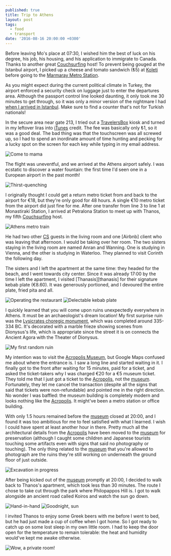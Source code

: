 ```yaml
---
published: true
title: Trip to Athens
layout: post
tags:
  - food
  - transport
date: '2016-08-16 20:00:00 +0300'
---
```

Before leaving Mo's place at 07:30, I wished him the best of luck on his degree, his job, his housing, and his application to immigrate to Canada. Thanks to another great [Couchsurfing][cs] host! To prevent being gouged at the Istanbul airport, I picked up a cheese and tomato sandwich (₺5) at [Koleti](https://foursquare.com/v/koleti/4eb22694722ead5ebf1d4bfe) before going to the [Marmaray Metro Station](/transportation-options-in-istanbul).

<!--more-->

As you might expect during the current political climate in Turkey, the airport enforced a security check on luggage just to enter the departures area. Although the passport control line looked daunting, it only took me 30 minutes to get through, so it was only a minor version of the nightmare I had [when I arrived in Istanbul](/trip-to-istanbul). Make sure to find a counter that's not for Turkish nationals!

In the secure area near gate 213, I tried out a [TravelersBox][travelersbox] kiosk and turned in my leftover liras into [iTunes][itunes] credit. The fee was basically only ₺1, so it was a good deal. The bad thing was that the touchscreen was all screwed up, so I had to spend an inordinate amount of time hunting and pecking for a lucky spot on the screen for each key while typing in my email address.

![Come to mama]({{site.baseurl}}/images/2016/08/16/trip-to-athens/travelersbox.jpeg)

The flight was uneventful, and we arrived at the Athens airport safely. I was ecstatic to discover a water fountain: the first time I'd seen one in a European airport in the past month!

![Thirst-quenching]({{site.baseurl}}/images/2016/08/16/trip-to-athens/athensairport-fountain.jpeg)

I originally thought I could get a return metro ticket from and back to the airport for €18, but they're only good for 48 hours. A single €10 metro ticket from the airport did just fine for me. After one transfer from line 3 to line 1 at Monastiraki Station, I arrived at Petralona Station to meet up with Thanos, my fifth [Couchsurfing][cs] host.

![Athens metro train]({{site.baseurl}}/images/2016/08/16/trip-to-athens/athens-metro.jpeg)

He had two other [CS][cs] guests in the living room and one [Airbnb] client who was leaving that afternoon. I would be taking over her room. The two sisters staying in the living room are named Anran and Wanning. One is studying in Vienna, and the other is studying in Waterloo. They planned to visit Corinth the following day.

The sisters and I left the apartment at the same time: they headed for the beach, and I went towards city center. Since it was already 17:00 by the time I left the apartment, I visited [Thanasis][thanasis] for their signature kebab plate (€8.60). It was generously portioned, and I devoured the entire plate, fried pita and all.

![Operating the restaurant]({{site.baseurl}}/images/2016/08/16/trip-to-athens/thanasis-inside.jpeg)
![Delectable kebab plate]({{site.baseurl}}/images/2016/08/16/trip-to-athens/thanasis-kebab.jpeg)

I quickly learned that you will come upon ruins unexpectedly everywhere in Athens. It must be an archaeologist's dream location! My first surprise ruin was the [Lysicrates choregic monument][lysikrates], which was completed around 335-334 BC. It's decorated with a marble frieze showing scenes from Dionysus's life, which is appropriate since the street it is on connects the Ancient Agora with the Theater of Dionysus.

![My first random ruin]({{site.baseurl}}/images/2016/08/16/trip-to-athens/lysikrates.jpeg)

My intention was to visit the [Acropolis Museum][acropolis-museum], but Google Maps confused me about where the entrance is. I saw a long line and started waiting in it. I finally got to the front after waiting for 15 minutes, paid for a ticket, and asked the ticket-takers why I was charged €20 for a €5 museum ticket. They told me that I just got a ticket to the [Acropolis][acropolis], not the [museum][acropolis-museum]. Fortunately, they let me cancel the transaction (despite all the signs that said that tickets were non-refundable) and pointed me in the right direction. No wonder I was baffled: the museum building is completely modern and looks nothing like the [Acropolis][acropolis]. It might've been a metro station or office building.

With only 1.5 hours remained before the [museum][acropolis-museum] closed at 20:00, and I found it was too ambitious for me to feel satisfied with what I learned. I wish I could have spent at least another hour in there. Pretty much all the architectural details from the [Acropolis][acropolis] have been moved to the [museum][acropolis-museum] for preservation (although I caught some children and Japanese tourists touching some artifacts even with signs that said no photography or touching). The only thing related to the [museum][acropolis-museum] that you're allowed to photograph are the ruins they're still working on underneath the ground floor of just outside.

![Excavation in progress]({{site.baseurl}}/images/2016/08/16/trip-to-athens/acropolis-museum.jpeg)

After being kicked out of the [museum][acropolis-museum] promptly at 20:00, I decided to walk back to Thanos's apartment, which took less than 30 minutes. The route I chose to take cut through the park where Philopappos Hill is. I got to walk alongside an ancient road called Koiros and watch the sun go down.

![Hand-in-hand]({{site.baseurl}}/images/2016/08/16/trip-to-athens/philopappos-path.jpeg)
![Goodnight, sun]({{site.baseurl}}/images/2016/08/16/trip-to-athens/philopappos-sunset.jpeg)

I invited Thanos to enjoy some Greek beers with me before I went to bed, but he had just made a cup of coffee when I got home. So I got ready to catch up on some lost sleep in my own little room. I had to keep the door open for the temperature to remain tolerable: the heat and humidity would've kept me awake otherwise.

![Wow, a private room!]({{site.baseurl}}/images/2016/08/16/trip-to-athens/thanos-room.jpeg)

[acropolis]: https://en.m.wikipedia.org/wiki/Acropolis_of_Athens
[acropolis-museum]: http://www.theacropolismuseum.gr/en/
[cs]: https://www.couchsurfing.com
[itunes]: https://www.apple.com/itunes/
[lysikrates]: https://en.m.wikipedia.org/wiki/Choragic_Monument_of_Lysicrates
[travelersbox]: http://www.travelersbox.com